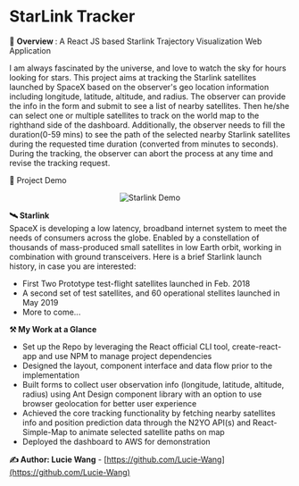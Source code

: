 # StarLink Tracker
:dizzy: <strong> Overview </strong>: A React JS based Starlink Trajectory Visualization Web Application
<p>I am always fascinated by the universe, and love to watch the sky for hours looking for stars. This project aims at tracking the Starlink satellites launched by SpaceX based on the observer's geo location information including longitude, latitude, altitude, and radius. The observer can provide the info in the form and submit to see a list of nearby satellites. Then he/she can select one or multiple satellites to track on the world map to the righthand side of the dashboard. Additionally, the observer needs to fill the duration(0-59 mins) to see the path of the selected nearby Starlink satellites during the requested time duration (converted from minutes to seconds). During the tracking, the observer can abort the process at any time and revise the tracking request.</p>
<div>
  
🌟 Project Demo

<div align="center">
  
![Starlink Demo](./starlink_demo_I.gif)
  
</div>

<strong>🛰️ Starlink </strong><br>
SpaceX is developing a low latency, broadband internet system to meet the needs of consumers across the globe. Enabled by a constellation of thousands of mass-produced small satellites in low Earth orbit, working in combination with ground transceivers. Here is a brief Starlink launch history, in case you are interested: 
<ul>
  <li>First Two Prototype test-flight satellites launched in Feb. 2018</li>
  <li>A second set of test satellites, and 60 operational stellites launched in May 2019</li>
  <li>More to come...</li>
 </ul>
<strong> ⚒ My Work at a Glance</strong>
<ul>
  <li>Set up the Repo by leveraging the React official CLI tool, create-react-app and use NPM to manage project dependencies</li>
  <li>Designed the layout, component interface and data flow prior to the implementation </li>
  <li>Built forms to collect user observation info (longitude, latitude, altitude, radius) using Ant Design component library with an option to use browser geolocation for better user experience </li>
  <li>Achieved the core tracking functionality by fetching nearby satellites info and position prediction data through the N2YO API(s) and React-Simple-Map to animate selected satellite paths on map</li>
  <li>Deployed the dashboard to AWS for demonstration</li>
</ul>

**✍ Author: Lucie Wang** - [https://github.com/Lucie-Wang](https://github.com/Lucie-Wang)
